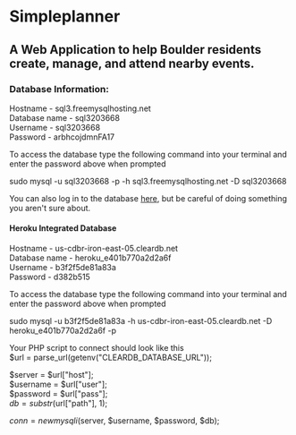 # Simpleplanner
## A Web Application to help Boulder residents create, manage, and attend nearby events.


### Database Information:
Hostname - sql3.freemysqlhosting.net  
Database name - sql3203668  
Username - sql3203668  
Password - arbhcojdmnFA17  

To access the database type the following command into your terminal and enter the password above when prompted  
    <p>sudo mysql -u sql3203668 -p -h sql3.freemysqlhosting.net -D sql3203668</p>

You can also log in to the database [here](http://www.phpmyadmin.co), but be careful of doing something you aren't sure about.

#### Heroku Integrated Database
Hostname - us-cdbr-iron-east-05.cleardb.net  
Database name - heroku_e401b770a2d2a6f  
Username - b3f2f5de81a83a  
Password - d382b515  

To access the database type the following command into your terminal and enter the password above when prompted  
    <p>sudo mysql -u b3f2f5de81a83a -h us-cdbr-iron-east-05.cleardb.net -D heroku_e401b770a2d2a6f -p</p>

Your PHP script to connect should look like this  
$url = parse_url(getenv("CLEARDB_DATABASE_URL"));  

$server = $url["host"];  
$username = $url["user"];  
$password = $url["pass"];  
$db = substr($url["path"], 1);  

$conn = new mysqli($server, $username, $password, $db);  

